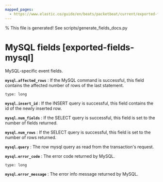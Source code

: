 ```yaml
---
mapped_pages:
  - https://www.elastic.co/guide/en/beats/packetbeat/current/exported-fields-mysql.html
---
```


% This file is generated! See scripts/generate_fields_docs.py

# MySQL fields [exported-fields-mysql]

MySQL-specific event fields.

**`mysql.affected_rows`**
:   If the MySQL command is successful, this field contains the affected number of rows of the last statement.

    type: long


**`mysql.insert_id`**
:   If the INSERT query is successful, this field contains the id of the newly inserted row.


**`mysql.num_fields`**
:   If the SELECT query is successful, this field is set to the number of fields returned.


**`mysql.num_rows`**
:   If the SELECT query is successful, this field is set to the number of rows returned.


**`mysql.query`**
:   The row mysql query as read from the transaction's request.


**`mysql.error_code`**
:   The error code returned by MySQL.

    type: long


**`mysql.error_message`**
:   The error info message returned by MySQL.


